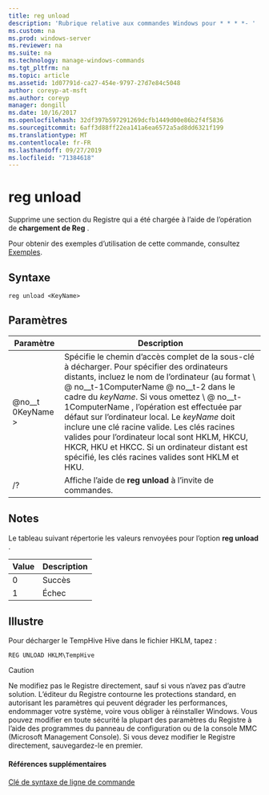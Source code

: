 ```yaml
---
title: reg unload
description: 'Rubrique relative aux commandes Windows pour * * * *- '
ms.custom: na
ms.prod: windows-server
ms.reviewer: na
ms.suite: na
ms.technology: manage-windows-commands
ms.tgt_pltfrm: na
ms.topic: article
ms.assetid: 1d07791d-ca27-454e-9797-27d7e84c5048
author: coreyp-at-msft
ms.author: coreyp
manager: dongill
ms.date: 10/16/2017
ms.openlocfilehash: 32df397b597291269dcfb1449d00e86b2f4f5836
ms.sourcegitcommit: 6aff3d88ff22ea141a6ea6572a5ad8dd6321f199
ms.translationtype: MT
ms.contentlocale: fr-FR
ms.lasthandoff: 09/27/2019
ms.locfileid: "71384618"
---
```

# <a name="reg-unload"></a>reg unload



Supprime une section du Registre qui a été chargée à l’aide de l’opération de **chargement de Reg** .

Pour obtenir des exemples d’utilisation de cette commande, consultez [Exemples](#BKMK_examples).

## <a name="syntax"></a>Syntaxe

```
reg unload <KeyName>
```

## <a name="parameters"></a>Paramètres

|Paramètre|Description|
|---------|-----------|
|@no__t 0KeyName >|Spécifie le chemin d’accès complet de la sous-clé à décharger. Pour spécifier des ordinateurs distants, incluez le nom de l’ordinateur (au format \\ @ no__t-1ComputerName @ no__t-2 dans le cadre du *keyName*. Si vous omettez \\ @ no__t-1ComputerName \, l’opération est effectuée par défaut sur l’ordinateur local. Le *keyName* doit inclure une clé racine valide. Les clés racines valides pour l’ordinateur local sont HKLM, HKCU, HKCR, HKU et HKCC. Si un ordinateur distant est spécifié, les clés racines valides sont HKLM et HKU.|
|/?|Affiche l’aide de **reg unload** à l’invite de commandes.|

## <a name="remarks"></a>Notes

Le tableau suivant répertorie les valeurs renvoyées pour l’option **reg unload** .

|Value|Description|
|-----|-----------|
|0|Succès|
|1|Échec|

## <a name="BKMK_examples"></a>Illustre

Pour décharger le TempHive Hive dans le fichier HKLM, tapez :
```
REG UNLOAD HKLM\TempHive
```

> [!CAUTION]
> Ne modifiez pas le Registre directement, sauf si vous n’avez pas d’autre solution. L’éditeur du Registre contourne les protections standard, en autorisant les paramètres qui peuvent dégrader les performances, endommager votre système, voire vous obliger à réinstaller Windows. Vous pouvez modifier en toute sécurité la plupart des paramètres du Registre à l’aide des programmes du panneau de configuration ou de la console MMC (Microsoft Management Console). Si vous devez modifier le Registre directement, sauvegardez-le en premier.

#### <a name="additional-references"></a>Références supplémentaires

[Clé de syntaxe de ligne de commande](command-line-syntax-key.md)